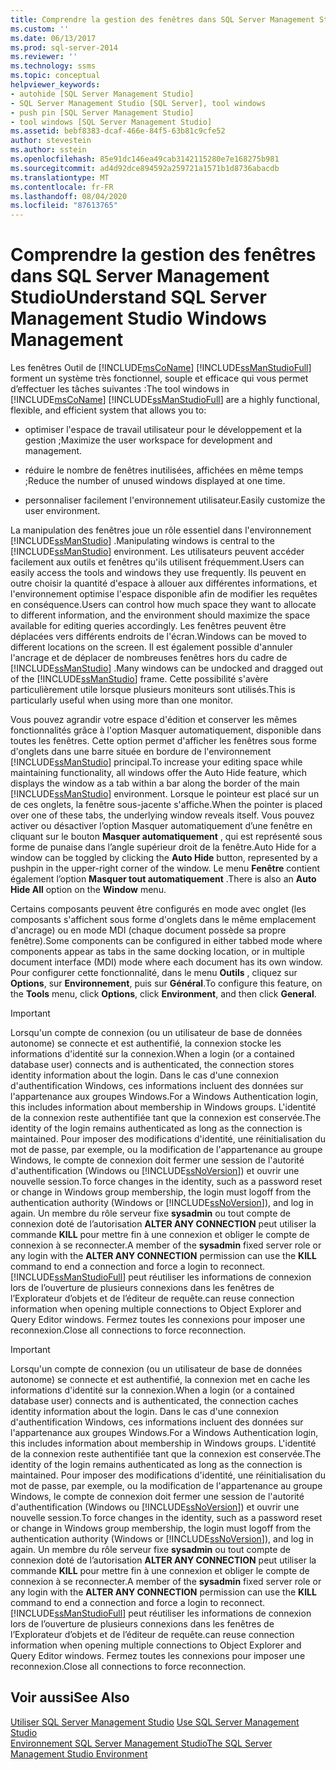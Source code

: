 ```yaml
---
title: Comprendre la gestion des fenêtres dans SQL Server Management Studio | Microsoft Docs
ms.custom: ''
ms.date: 06/13/2017
ms.prod: sql-server-2014
ms.reviewer: ''
ms.technology: ssms
ms.topic: conceptual
helpviewer_keywords:
- autohide [SQL Server Management Studio]
- SQL Server Management Studio [SQL Server], tool windows
- push pin [SQL Server Management Studio]
- tool windows [SQL Server Management Studio]
ms.assetid: bebf8383-dcaf-466e-84f5-63b81c9cfe52
author: stevestein
ms.author: sstein
ms.openlocfilehash: 85e91dc146ea49cab3142115280e7e168275b981
ms.sourcegitcommit: ad4d92dce894592a259721a1571b1d8736abacdb
ms.translationtype: MT
ms.contentlocale: fr-FR
ms.lasthandoff: 08/04/2020
ms.locfileid: "87613765"
---
```

# <a name="understand-sql-server-management-studio-windows-management"></a><span data-ttu-id="aee9b-102">Comprendre la gestion des fenêtres dans SQL Server Management Studio</span><span class="sxs-lookup"><span data-stu-id="aee9b-102">Understand SQL Server Management Studio Windows Management</span></span>
  <span data-ttu-id="aee9b-103">Les fenêtres Outil de [!INCLUDE[msCoName](../includes/msconame-md.md)] [!INCLUDE[ssManStudioFull](../includes/ssmanstudiofull-md.md)] forment un système très fonctionnel, souple et efficace qui vous permet d’effectuer les tâches suivantes :</span><span class="sxs-lookup"><span data-stu-id="aee9b-103">The tool windows in [!INCLUDE[msCoName](../includes/msconame-md.md)] [!INCLUDE[ssManStudioFull](../includes/ssmanstudiofull-md.md)] are a highly functional, flexible, and efficient system that allows you to:</span></span>  
  
-   <span data-ttu-id="aee9b-104">optimiser l'espace de travail utilisateur pour le développement et la gestion ;</span><span class="sxs-lookup"><span data-stu-id="aee9b-104">Maximize the user workspace for development and management.</span></span>  
  
-   <span data-ttu-id="aee9b-105">réduire le nombre de fenêtres inutilisées, affichées en même temps ;</span><span class="sxs-lookup"><span data-stu-id="aee9b-105">Reduce the number of unused windows displayed at one time.</span></span>  
  
-   <span data-ttu-id="aee9b-106">personnaliser facilement l'environnement utilisateur.</span><span class="sxs-lookup"><span data-stu-id="aee9b-106">Easily customize the user environment.</span></span>  
  
 <span data-ttu-id="aee9b-107">La manipulation des fenêtres joue un rôle essentiel dans l'environnement [!INCLUDE[ssManStudio](../includes/ssmanstudio-md.md)] .</span><span class="sxs-lookup"><span data-stu-id="aee9b-107">Manipulating windows is central to the [!INCLUDE[ssManStudio](../includes/ssmanstudio-md.md)] environment.</span></span> <span data-ttu-id="aee9b-108">Les utilisateurs peuvent accéder facilement aux outils et fenêtres qu'ils utilisent fréquemment.</span><span class="sxs-lookup"><span data-stu-id="aee9b-108">Users can easily access the tools and windows they use frequently.</span></span> <span data-ttu-id="aee9b-109">Ils peuvent en outre choisir la quantité d'espace à allouer aux différentes informations, et l'environnement optimise l'espace disponible afin de modifier les requêtes en conséquence.</span><span class="sxs-lookup"><span data-stu-id="aee9b-109">Users can control how much space they want to allocate to different information, and the environment should maximize the space available for editing queries accordingly.</span></span> <span data-ttu-id="aee9b-110">Les fenêtres peuvent être déplacées vers différents endroits de l'écran.</span><span class="sxs-lookup"><span data-stu-id="aee9b-110">Windows can be moved to different locations on the screen.</span></span> <span data-ttu-id="aee9b-111">Il est également possible d'annuler l'ancrage et de déplacer de nombreuses fenêtres hors du cadre de [!INCLUDE[ssManStudio](../includes/ssmanstudio-md.md)] .</span><span class="sxs-lookup"><span data-stu-id="aee9b-111">Many windows can be undocked and dragged out of the [!INCLUDE[ssManStudio](../includes/ssmanstudio-md.md)] frame.</span></span> <span data-ttu-id="aee9b-112">Cette possibilité s'avère particulièrement utile lorsque plusieurs moniteurs sont utilisés.</span><span class="sxs-lookup"><span data-stu-id="aee9b-112">This is particularly useful when using more than one monitor.</span></span>  
  
 <span data-ttu-id="aee9b-113">Vous pouvez agrandir votre espace d'édition et conserver les mêmes fonctionnalités grâce à l'option Masquer automatiquement, disponible dans toutes les fenêtres. Cette option permet d'afficher les fenêtres sous forme d'onglets dans une barre située en bordure de l'environnement [!INCLUDE[ssManStudio](../includes/ssmanstudio-md.md)] principal.</span><span class="sxs-lookup"><span data-stu-id="aee9b-113">To increase your editing space while maintaining functionality, all windows offer the Auto Hide feature, which displays the window as a tab within a bar along the border of the main [!INCLUDE[ssManStudio](../includes/ssmanstudio-md.md)] environment.</span></span> <span data-ttu-id="aee9b-114">Lorsque le pointeur est placé sur un de ces onglets, la fenêtre sous-jacente s'affiche.</span><span class="sxs-lookup"><span data-stu-id="aee9b-114">When the pointer is placed over one of these tabs, the underlying window reveals itself.</span></span> <span data-ttu-id="aee9b-115">Vous pouvez activer ou désactiver l’option Masquer automatiquement d’une fenêtre en cliquant sur le bouton **Masquer automatiquement** , qui est représenté sous forme de punaise dans l’angle supérieur droit de la fenêtre.</span><span class="sxs-lookup"><span data-stu-id="aee9b-115">Auto Hide for a window can be toggled by clicking the **Auto Hide** button, represented by a pushpin in the upper-right corner of the window.</span></span> <span data-ttu-id="aee9b-116">Le menu **Fenêtre** contient également l’option **Masquer tout automatiquement** .</span><span class="sxs-lookup"><span data-stu-id="aee9b-116">There is also an **Auto Hide All** option on the **Window** menu.</span></span>  
  
 <span data-ttu-id="aee9b-117">Certains composants peuvent être configurés en mode avec onglet (les composants s'affichent sous forme d'onglets dans le même emplacement d'ancrage) ou en mode MDI (chaque document possède sa propre fenêtre).</span><span class="sxs-lookup"><span data-stu-id="aee9b-117">Some components can be configured in either tabbed mode where components appear as tabs in the same docking location, or in multiple document interface (MDI) mode where each document has its own window.</span></span> <span data-ttu-id="aee9b-118">Pour configurer cette fonctionnalité, dans le menu **Outils** , cliquez sur **Options**, sur **Environnement**, puis sur **Général**.</span><span class="sxs-lookup"><span data-stu-id="aee9b-118">To configure this feature, on the **Tools** menu, click **Options**, click **Environment**, and then click **General**.</span></span>  
  
> [!IMPORTANT]  
>  <span data-ttu-id="aee9b-119">Lorsqu'un compte de connexion (ou un utilisateur de base de données autonome) se connecte et est authentifié, la connexion stocke les informations d'identité sur la connexion.</span><span class="sxs-lookup"><span data-stu-id="aee9b-119">When a login (or a contained database user) connects and is authenticated, the connection stores identity information about the login.</span></span> <span data-ttu-id="aee9b-120">Dans le cas d'une connexion d'authentification Windows, ces informations incluent des données sur l'appartenance aux groupes Windows.</span><span class="sxs-lookup"><span data-stu-id="aee9b-120">For a Windows Authentication login, this includes information about membership in Windows groups.</span></span> <span data-ttu-id="aee9b-121">L'identité de la connexion reste authentifiée tant que la connexion est conservée.</span><span class="sxs-lookup"><span data-stu-id="aee9b-121">The identity of the login remains authenticated as long as the connection is maintained.</span></span> <span data-ttu-id="aee9b-122">Pour imposer des modifications d'identité, une réinitialisation du mot de passe, par exemple, ou la modification de l'appartenance au groupe Windows, le compte de connexion doit fermer une session de l'autorité d'authentification (Windows ou [!INCLUDE[ssNoVersion](../includes/ssnoversion-md.md)]) et ouvrir une nouvelle session.</span><span class="sxs-lookup"><span data-stu-id="aee9b-122">To force changes in the identity, such as a password reset or change in Windows group membership, the login must logoff from the authentication authority (Windows or [!INCLUDE[ssNoVersion](../includes/ssnoversion-md.md)]), and log in again.</span></span> <span data-ttu-id="aee9b-123">Un membre du rôle serveur fixe **sysadmin** ou tout compte de connexion doté de l’autorisation **ALTER ANY CONNECTION** peut utiliser la commande **KILL** pour mettre fin à une connexion et obliger le compte de connexion à se reconnecter.</span><span class="sxs-lookup"><span data-stu-id="aee9b-123">A member of the **sysadmin** fixed server role or any login with the **ALTER ANY CONNECTION** permission can use the **KILL** command to end a connection and force a login to reconnect.</span></span> [!INCLUDE[ssManStudioFull](../includes/ssmanstudiofull-md.md)] <span data-ttu-id="aee9b-124">peut réutiliser les informations de connexion lors de l’ouverture de plusieurs connexions dans les fenêtres de l’Explorateur d’objets et de l’éditeur de requête.</span><span class="sxs-lookup"><span data-stu-id="aee9b-124">can reuse connection information when opening multiple connections to Object Explorer and Query Editor windows.</span></span> <span data-ttu-id="aee9b-125">Fermez toutes les connexions pour imposer une reconnexion.</span><span class="sxs-lookup"><span data-stu-id="aee9b-125">Close all connections to force reconnection.</span></span>  
  
> [!IMPORTANT]  
>  <span data-ttu-id="aee9b-126">Lorsqu'un compte de connexion (ou un utilisateur de base de données autonome) se connecte et est authentifié, la connexion met en cache les informations d'identité sur la connexion.</span><span class="sxs-lookup"><span data-stu-id="aee9b-126">When a login (or a contained database user) connects and is authenticated, the connection caches identity information about the login.</span></span> <span data-ttu-id="aee9b-127">Dans le cas d'une connexion d'authentification Windows, ces informations incluent des données sur l'appartenance aux groupes Windows.</span><span class="sxs-lookup"><span data-stu-id="aee9b-127">For a Windows Authentication login, this includes information about membership in Windows groups.</span></span> <span data-ttu-id="aee9b-128">L'identité de la connexion reste authentifiée tant que la connexion est conservée.</span><span class="sxs-lookup"><span data-stu-id="aee9b-128">The identity of the login remains authenticated as long as the connection is maintained.</span></span> <span data-ttu-id="aee9b-129">Pour imposer des modifications d'identité, une réinitialisation du mot de passe, par exemple, ou la modification de l'appartenance au groupe Windows, le compte de connexion doit fermer une session de l'autorité d'authentification (Windows ou [!INCLUDE[ssNoVersion](../includes/ssnoversion-md.md)]) et ouvrir une nouvelle session.</span><span class="sxs-lookup"><span data-stu-id="aee9b-129">To force changes in the identity, such as a password reset or change in Windows group membership, the login must logoff from the authentication authority (Windows or [!INCLUDE[ssNoVersion](../includes/ssnoversion-md.md)]), and log in again.</span></span> <span data-ttu-id="aee9b-130">Un membre du rôle serveur fixe **sysadmin** ou tout compte de connexion doté de l’autorisation **ALTER ANY CONNECTION** peut utiliser la commande **KILL** pour mettre fin à une connexion et obliger le compte de connexion à se reconnecter.</span><span class="sxs-lookup"><span data-stu-id="aee9b-130">A member of the **sysadmin** fixed server role or any login with the **ALTER ANY CONNECTION** permission can use the **KILL** command to end a connection and force a login to reconnect.</span></span> [!INCLUDE[ssManStudioFull](../includes/ssmanstudiofull-md.md)] <span data-ttu-id="aee9b-131">peut réutiliser les informations de connexion lors de l’ouverture de plusieurs connexions dans les fenêtres de l’Explorateur d’objets et de l’éditeur de requête.</span><span class="sxs-lookup"><span data-stu-id="aee9b-131">can reuse connection information when opening multiple connections to Object Explorer and Query Editor windows.</span></span> <span data-ttu-id="aee9b-132">Fermez toutes les connexions pour imposer une reconnexion.</span><span class="sxs-lookup"><span data-stu-id="aee9b-132">Close all connections to force reconnection.</span></span>  
  
## <a name="see-also"></a><span data-ttu-id="aee9b-133">Voir aussi</span><span class="sxs-lookup"><span data-stu-id="aee9b-133">See Also</span></span>  
 <span data-ttu-id="aee9b-134">[Utiliser SQL Server Management Studio](../database-engine/use-sql-server-management-studio.md) </span><span class="sxs-lookup"><span data-stu-id="aee9b-134">[Use SQL Server Management Studio](../database-engine/use-sql-server-management-studio.md) </span></span>  
 [<span data-ttu-id="aee9b-135">Environnement SQL Server Management Studio</span><span class="sxs-lookup"><span data-stu-id="aee9b-135">The SQL Server Management Studio Environment</span></span>](the-sql-server-management-studio-environment.md)  
  
  
